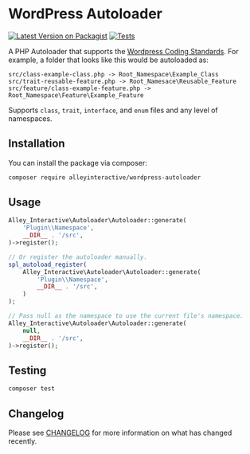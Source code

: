 # WordPress Autoloader

[![Latest Version on Packagist](https://img.shields.io/packagist/v/alleyinteractive/wordpress-autoloader.svg?style=flat-square)](https://packagist.org/packages/alleyinteractive/wordpress-autoloader)
[![Tests](https://github.com/alleyinteractive/wordpress-autoloader/actions/workflows/tests.yml/badge.svg)](https://github.com/alleyinteractive/wordpress-autoloader/actions/workflows/tests.yml)

A PHP Autoloader that supports the [Wordpress Coding
Standards](https://developer.wordpress.org/coding-standards/wordpress-coding-standards/php/). For example, a folder that looks like this would be autoloaded as:

```
src/class-example-class.php -> Root_Namespace\Example_Class
src/trait-reusable-feature.php -> Root_Namesace\Reusable_Feature
src/feature/class-example-feature.php -> Root_Namespace\Feature\Example_Feature
```

Supports `class`, `trait`, `interface`, and `enum` files and any level of
namespaces.

## Installation

You can install the package via composer:

```bash
composer require alleyinteractive/wordpress-autoloader
```

## Usage

```php
Alley_Interactive\Autoloader\Autoloader::generate(
	'Plugin\\Namespace',
	__DIR__ . '/src',
)->register();

// Or register the autoloader manually.
spl_autoload_register(
	Alley_Interactive\Autoloader\Autoloader::generate(
		'Plugin\\Namespace',
		__DIR__ . '/src',
	)
);

// Pass null as the namespace to use the current file's namespace.
Alley_Interactive\Autoloader\Autoloader::generate(
	null,
	__DIR__ . '/src',
)->register();
```

## Testing

```bash
composer test
```

## Changelog

Please see [CHANGELOG](CHANGELOG.md) for more information on what has changed recently.
